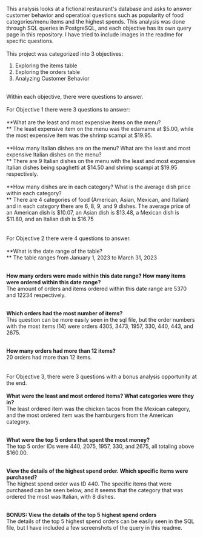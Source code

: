 This analysis looks at a fictional restaurant's database and asks to answer customer behavior and operatioal questions such as popularity of food categories/menu items and the highest spends. This analysis was done through SQL queries in PostgreSQL, and each objective has its own query page in this repository. I have tried to include images in the readme for specific questions. </br>
<br/>
This project was categorized into 3 objectives: <br/>
1. Exploring the items table
2. Exploring the orders table
3. Analyzing Customer Behavior<br/>
<br/>
Within each objective, there were questions to answer.<br/>
<br/>
For Objective 1 there were 3 questions to answer: <br/>
<br/>
**What are the least and most expensive items on the menu?<br/>**
The least expensive item on the menu was the edamame at $5.00, while the most expensive item was the shrimp scampi at $19.95.<br/>
<br/>
**How many Italian dishes are on the menu? What are the least and most expensive Italian dishes on the menu?<br/>**
There are 9 Italian dishes on the menu with the least and most expensive Italian dishes being spaghetti at $14.50 and shrimp scampi at $19.95 respectively.<br/>
<br/>
**How many dishes are in each category? What is the average dish price within each category?<br/>**
There are 4 categories of food (American, Asian, Mexican, and Italian) and in each category there are 6, 8, 9, and 9 dishes. The average price of an American dish is $10.07, an Asian dish is $13.48, a Mexican dish is $11.80, and an Italian dish is $16.75<br/>
<br/>
<br/>
For Objective 2 there were 4 questions to answer.<br/>
<br/>
**What is the date range of the table?<br/>**
The table ranges from January 1, 2023 to March 31, 2023<br/>
<br/>

**How many orders were made within this date range? How many items were ordered within this date range?<br/>**
The amount of orders and items ordered within this date range are 5370 and 12234 respectively.<br/>
<br/>

**Which orders had the most number of items?<br/>**
This question can be more easily seen in the sql file, but the order numbers with the most items (14) were orders 4305, 3473, 1957, 330, 440, 443, and 2675.<br/>
<br/>

**How many orders had more than 12 items?**<br/>
20 orders had more than 12 items.<br/>
<br/>
<br/>
For Objective 3, there were 3 questions with a bonus analysis opportunity at the end. <br/>
<br/>
**What were the least and most ordered items? What categories were they in?<br/>**
The least ordered item was the chicken tacos from the Mexican category, and the most ordered item was the hamburgers from the American category. <br/>
<br/>

**What were the top 5 orders that spent the most money?<br/>**
The top 5 order IDs were 440, 2075, 1957, 330, and 2675, all totaling above $160.00.<br/>
<br/>

**View the details of the highest spend order. Which specific items were purchased?<br/>**
The highest spend order was ID 440. The specific items that were purchased can be seen below, and it seems that the category that was ordered the most was Italian, with 8 dishes.</br>
<br/>

**BONUS: View the details of the top 5 highest spend orders<br/>**
The details of the top 5 highest spend orders can be easily seen in the SQL file, but I have included a few screenshots of the query in this readme.
